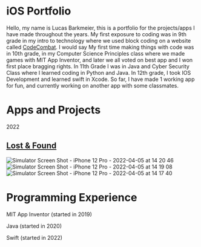 # iOS Portfolio
Hello, my name is Lucas Barkmeier, this is a portfolio for the projects/apps I have made throughout the years. My first exposure to coding was in 9th grade in my intro to technology where we used block coding on a website called [CodeCombat](https://codecombat.com/play/dungeon). I would say My first time making things with code was in 10th grade, in my Computer Science Principles class where we made games with MIT App Inventor, and later we all voted on best app and I won first place bragging rights. In 11th Grade I was in Java and Cyber Security Class where I learned coding in Python and Java. In 12th grade, I took IOS Development and learned swift in Xcode. So far, I have made 1 working app for fun, and currently working on another app with some classmates.

# Apps and Projects

2022

## [Lost & Found](https://github.com/EPHS-iOS/Minnesota-School-Lost-Found) 


![Simulator Screen Shot - iPhone 12 Pro - 2022-04-05 at 14 20 46](https://user-images.githubusercontent.com/70666783/161834001-bed9149d-34c8-4607-8cd1-ad0022a4a5cd.png)
![Simulator Screen Shot - iPhone 12 Pro - 2022-04-05 at 14 19 08](https://user-images.githubusercontent.com/70666783/161834023-fe1b2579-66a8-44bb-9899-ce4a267e040c.png)
![Simulator Screen Shot - iPhone 12 Pro - 2022-04-05 at 14 17 40](https://user-images.githubusercontent.com/70666783/161834038-0d49d43c-0a8e-495f-8301-becedcee4bde.png)


# Programming Experience
MIT App Inventor (started in 2019)

Java (started in 2020)

Swift (started in 2022)
